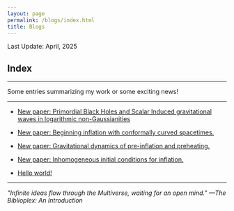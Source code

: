 ```yaml
---
layout: page
permalink: /blogs/index.html
title: Blogs
---
```


Last Update: April, 2025 

## Index

---

Some entries summarizing my work or some exciting news! 

---

- [New paper: Primordial Black Holes and Scalar Induced gravitational waves in logarithmic non-Gaussianities](blogs/2025-04-09-LogNGPBH.md)

- [New paper: Beginning inflation with conformally curved spacetimes.](blogs/2024-09-10-Initial_Conditions.md)

- [New paper: Gravitational dynamics of pre-inflation and preheating.](blogs/2022-11-02-preheating.md)

- [New paper: Inhomogeneous initial conditions for inflation.](blogs/2020-12-12-preinflation.md)

- [Hello world!](blogs/2020-07-05-Hello-World.md)


---

*"Infinite ideas flow through the Multiverse, waiting for an open mind."*
*—The Biblioplex: An Introduction*



